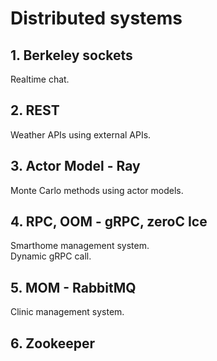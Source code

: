 # Distributed systems

## 1. Berkeley sockets
Realtime chat. <br />

## 2. REST
Weather APIs using external APIs. <br />

## 3. Actor Model - Ray
Monte Carlo methods using actor models. <br />

## 4. RPC, OOM - gRPC, zeroC Ice
Smarthome management system. <br />
Dynamic gRPC call. <br />

## 5. MOM - RabbitMQ
Clinic management system. <br />

## 6. Zookeeper

